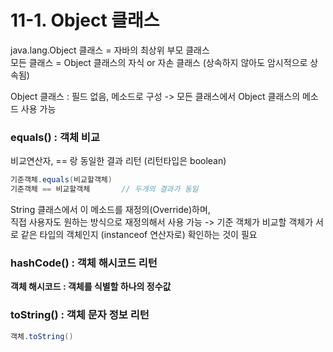 # 11-1. Object 클래스

java.lang.Object 클래스 = 자바의 최상위 부모 클래스  
모든 클래스 = Object 클래스의 자식 or 자손 클래스 (상속하지 않아도 암시적으로 상속됨)

Object 클래스 : 필드 없음, 메소드로 구성 -> 모든 클래스에서 Object 클래스의 메소드 사용 가능


### equals() : 객체 비교

비교연산자, == 랑 동일한 결과 리턴 (리턴타입은 boolean)  
```java
기준객체.equals(비교할객체)
기준객체 == 비교할객체       // 두개의 결과가 동일
```
String 클래스에서 이 메소드를 재정의(Override)하며,  
직접 사용자도 원하는 방식으로 재정의해서 사용 가능 -> 기준 객체가 비교할 객체가 서로 같은 타입의 객체인지 (instanceof 연산자로) 확인하는 것이 필요

### hashCode() : 객체 해시코드 리턴

**객체 해시코드 : 객체를 식별할 하나의 정수값** 


### toString() : 객체 문자 정보 리턴

```java
객체.toString()
```

### 
 